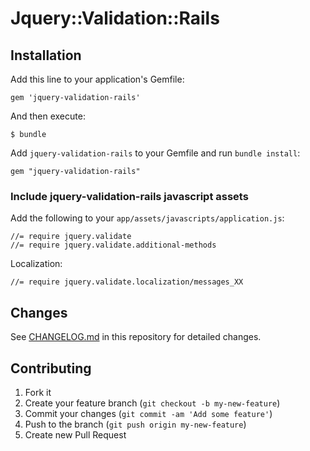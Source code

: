 # Jquery::Validation::Rails

## Installation

Add this line to your application's Gemfile:

    gem 'jquery-validation-rails'

And then execute:

    $ bundle

Add `jquery-validation-rails` to your Gemfile and run `bundle install`:

    gem "jquery-validation-rails"

### Include jquery-validation-rails javascript assets

Add the following to your `app/assets/javascripts/application.js`:

    //= require jquery.validate
    //= require jquery.validate.additional-methods

Localization:

    //= require jquery.validate.localization/messages_XX

## Changes

See [CHANGELOG.md](CHANGELOG.md) in this repository for detailed changes.

## Contributing

1. Fork it
2. Create your feature branch (`git checkout -b my-new-feature`)
3. Commit your changes (`git commit -am 'Add some feature'`)
4. Push to the branch (`git push origin my-new-feature`)
5. Create new Pull Request
